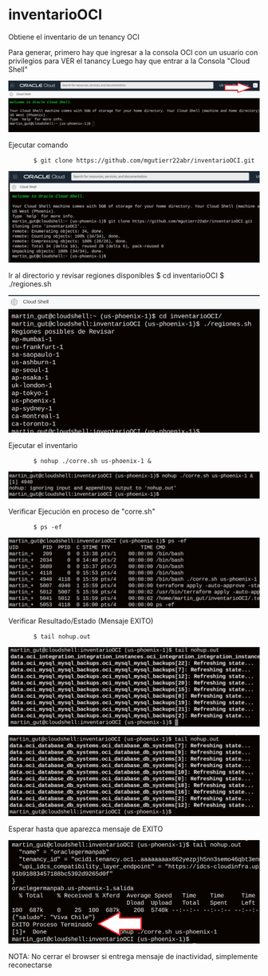 # inventarioOCI
Obtiene el inventario de un tenancy OCI

Para generar, primero hay que ingresar a la consola OCI con un usuario con privilegios para VER el tanancy
Luego hay que entrar a la Consola "Cloud Shell"

![image0001](image0001.png)

Ejecutar comando

           $ git clone https://github.com/mgutierr22abr/inventarioOCI.git

![image0002](image0002.png)

Ir al directorio y revisar regiones disponibles
           $ cd inventarioOCI
           $ ./regiones.sh

![image0003](image0003.png)

Ejecutar el inventario

           $ nohup ./corre.sh us-phoenix-1 &

![image0004](image0004.png)

Verificar Ejecución en proceso de "corre.sh"

           $ ps -ef 

![image0005](image0005.png)

Verificar Resultado/Estado (Mensaje EXITO)

           $ tail nohup.out

![image0006](image0006.png)

![image0007](image0007.png)

Esperar hasta que aparezca mensaje de EXITO

![image0008](image0008.png)

NOTA: No cerrar el browser
si entrega mensaje de inactividad, simplemente reconectarse


